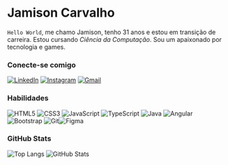 # Jamison Carvalho
``Hello World``, me chamo Jamison, tenho 31 anos e estou em transição de carreira. Estou cursando *Ciência da Computação*. Sou um apaixonado por tecnologia e games.

### Conecte-se comigo
[![LinkedIn](https://img.shields.io/badge/LinkedIn-0077B5?style=for-the-badge&logo=linkedin&logoColor=white)](https://www.linkedin.com/in/jamisoncarvalho/)
[![Instagram](https://img.shields.io/badge/-Instagram-%23E4405F?style=for-the-badge&logo=instagram&logoColor=white)](https://www.instagram.com/jamisoncarvalhodev)
[![Gmail](https://img.shields.io/badge/Gmail-333333?style=for-the-badge&logo=gmail&logoColor=red)](mailto:jamisoncarvalho26@gmail.com)

### Habilidades
![HTML5](https://img.shields.io/badge/HTML5-E34F26?style=for-the-badge&logo=html5&logoColor=white)
![CSS3](https://img.shields.io/badge/CSS3-1572B6?style=for-the-badge&logo=css3&logoColor=white)
![JavaScript](https://img.shields.io/badge/JavaScript-F7DF1E?style=for-the-badge&logo=javascript&logoColor=black)
![TypeScript](https://img.shields.io/badge/TypeScript-007ACC?style=for-the-badge&logo=typescript&logoColor=white)
![Java](https://img.shields.io/badge/java-%23ED8B00.svg?style=for-the-badge&logo=openjdk&logoColor=white)
![Angular](https://img.shields.io/badge/Angular-DD0031?style=for-the-badge&logo=angular&logoColor=white)![Bootstrap](https://img.shields.io/badge/-boostrap-0D1117?style=for-the-badge&logo=bootstrap&labelColor=0D1117)
![Git](https://img.shields.io/badge/GIT-E44C30?style=for-the-badge&logo=git&logoColor=white)![Figma](https://img.shields.io/badge/Figma-696969?style=for-the-badge&logo=figma&logoColor=figma)

### GitHub Stats
![Top Langs](https://github-readme-stats-git-masterrstaa-rickstaa.vercel.app/api/top-langs/?username=JamisonCarvalho&layout=compact&bg_color=000&border_color=30A3DC&title_color=E94D5F&text_color=FFF)
![GitHub Stats](https://github-readme-stats.vercel.app/api?username=JamisonCarvalho&theme=transparent&bg_color=000&border_color=30A3DC&show_icons=true&icon_color=30A3DC&title_color=E94D5F&text_color=FFF)
